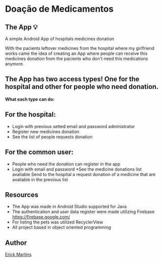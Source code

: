 # Doação de Medicamentos

## The App 💡

A simple Android App of hospitals medicines donation

With the pacients leftover medicines from the hospital where my girlfriend works
came the idea of creating an App where people can receive this medicines donation 
from the pacients who don't need this medications anymore. 

## The App has two access types! One for the hospital and other for people who need donation. 

#### What each type can do:

## For the hospital:

* Login with previous setted email and password administrator 
* Register new medicines donation
* See the list of people requests donation

## For the common user:

* People who need the donation can register in the app
* Login with email and password
*See the medicine donations list avaliable
Send to the hospital a request donation of a medicine that are avaliable in the previous list

## Resources
* The App was made in Android Studio supported for Java
* The authentication and user data register were made utilizing Firebase https://firebase.google.com/
* For listing the pets was utilized RecyclerView
* All project based in object oriented programming

## Author
<a href="https://www.linkedin.com/in/erick-martins-09a967208/">Erick Martins</a>


